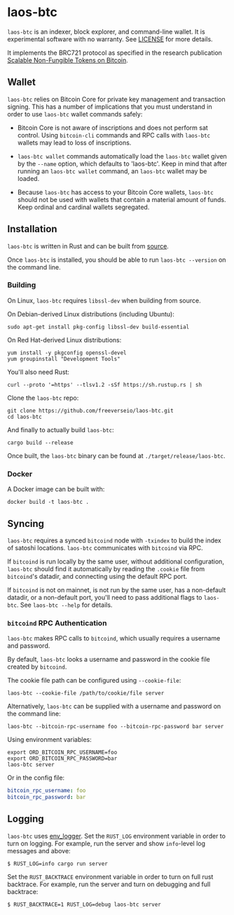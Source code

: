 # laos-btc

`laos-btc` is an indexer, block explorer, and command-line wallet. It is experimental
software with no warranty. See [LICENSE](LICENSE) for more details.

It implements the BRC721 protocol as specified in the research publication [Scalable Non-Fungible Tokens on Bitcoin](https://eprint.iacr.org/2025/641).


## Wallet

`laos-btc` relies on Bitcoin Core for private key management and transaction signing.
This has a number of implications that you must understand in order to use
`laos-btc` wallet commands safely:

- Bitcoin Core is not aware of inscriptions and does not perform sat
  control. Using `bitcoin-cli` commands and RPC calls with `laos-btc` wallets may
  lead to loss of inscriptions.

- `laos-btc wallet` commands automatically load the `laos-btc` wallet given by the
  `--name` option, which defaults to 'laos-btc'. Keep in mind that after running
  an `laos-btc wallet` command, an `laos-btc` wallet may be loaded.

- Because `laos-btc` has access to your Bitcoin Core wallets, `laos-btc` should not be
  used with wallets that contain a material amount of funds. Keep ordinal and
  cardinal wallets segregated.

## Installation

`laos-btc` is written in Rust and can be built from
[source](https://github.com/freeverseio/laos-btc).

Once `laos-btc` is installed, you should be able to run `laos-btc --version` on the
command line.

### Building

On Linux, `laos-btc` requires `libssl-dev` when building from source.

On Debian-derived Linux distributions (including Ubuntu):
```shell
sudo apt-get install pkg-config libssl-dev build-essential
```

On Red Hat-derived Linux distributions:
```shell
yum install -y pkgconfig openssl-devel
yum groupinstall "Development Tools"
```

You'll also need Rust:
```shell
curl --proto '=https' --tlsv1.2 -sSf https://sh.rustup.rs | sh
```

Clone the `laos-btc` repo:
```shell
git clone https://github.com/freeverseio/laos-btc.git
cd laos-btc
```

And finally to actually build `laos-btc`:
```shell
cargo build --release
```

Once built, the `laos-btc` binary can be found at `./target/release/laos-btc`.

### Docker
A Docker image can be built with:
```shell
docker build -t laos-btc .
```

## Syncing

`laos-btc` requires a synced `bitcoind` node with `-txindex` to build the index of
satoshi locations. `laos-btc` communicates with `bitcoind` via RPC.

If `bitcoind` is run locally by the same user, without additional
configuration, `laos-btc` should find it automatically by reading the `.cookie` file
from `bitcoind`'s datadir, and connecting using the default RPC port.

If `bitcoind` is not on mainnet, is not run by the same user, has a non-default
datadir, or a non-default port, you'll need to pass additional flags to `laos-btc`.
See `laos-btc --help` for details.

### `bitcoind` RPC Authentication

`laos-btc` makes RPC calls to `bitcoind`, which usually requires a username and
password.

By default, `laos-btc` looks a username and password in the cookie file created by
`bitcoind`.

The cookie file path can be configured using `--cookie-file`:

```shell
laos-btc --cookie-file /path/to/cookie/file server
```

Alternatively, `laos-btc` can be supplied with a username and password on the
command line:
```shell
laos-btc --bitcoin-rpc-username foo --bitcoin-rpc-password bar server
```

Using environment variables:
```shell
export ORD_BITCOIN_RPC_USERNAME=foo
export ORD_BITCOIN_RPC_PASSWORD=bar
laos-btc server
```

Or in the config file:
```yaml
bitcoin_rpc_username: foo
bitcoin_rpc_password: bar
```

## Logging
`laos-btc` uses [env_logger](https://docs.rs/env_logger/latest/env_logger/). Set the
`RUST_LOG` environment variable in order to turn on logging. For example, run
the server and show `info`-level log messages and above:
```shell
$ RUST_LOG=info cargo run server
```

Set the `RUST_BACKTRACE` environment variable in order to turn on full rust
backtrace. For example, run the server and turn on debugging and full backtrace:
```shell
$ RUST_BACKTRACE=1 RUST_LOG=debug laos-btc server
```
